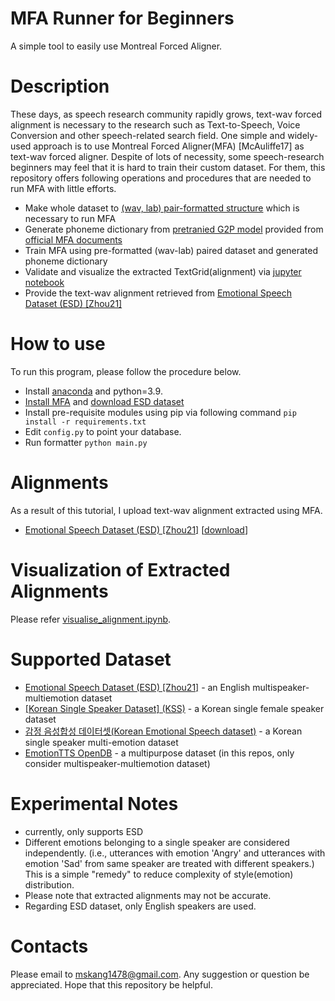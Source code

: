 
# MFA Runner for Beginners
A simple tool to easily use Montreal Forced Aligner.

# Description
These days, as speech research community rapidly grows, text-wav forced alignment is necessary to the research such as Text-to-Speech, Voice Conversion and other speech-related search field. One simple and widely-used approach is to use Montreal Forced Aligner(MFA) [McAuliffe17] as text-wav forced aligner. Despite of lots of necessity, some speech-research beginners may feel that it is hard to train their custom dataset. For them, this repository offers following operations and procedures that are needed to run MFA with little efforts.
* Make whole dataset to [(wav, lab) pair-formatted structure](https://montreal-forced-aligner.readthedocs.io/en/latest/user_guide/corpus_structure.html#corpus-formats-and-structure) which is necessary to run MFA
* Generate phoneme dictionary from [pretranied G2P model](https://mfa-models.readthedocs.io/en/latest/g2p/English/English%20%28US%29%20ARPA%20G2P%20model%20v2_0_0.html#English%20(US)%20ARPA%20G2P%20model%20v2_0_0) provided from [official MFA documents](https://mfa-models.readthedocs.io/en/latest/g2p/index.html#g2p)
* Train MFA using pre-formatted (wav-lab) paired dataset and generated phoneme dictionary
* Validate and visualize the extracted TextGrid(alignment) via [jupyter notebook](https://github.com/Jackson-Kang/MFAFormatter/blob/main/visualize_alignment.ipynb)
* Provide the text-wav alignment retrieved from [Emotional Speech Dataset (ESD) [Zhou21]](https://arxiv.org/abs/2105.14762) 

# How to use
To run this program, please follow the procedure below.
* Install [anaconda](https://www.anaconda.com/) and python=3.9.
* [Install MFA](https://montreal-forced-aligner.readthedocs.io/en/latest/getting_started.html) and [download ESD dataset](https://github.com/HLTSingapore/Emotional-Speech-Data)
* Install pre-requisite modules using pip via following command
```pip install -r requirements.txt```
* Edit `config.py` to point your database.
* Run formatter 
```python main.py```

# Alignments
As a result of this tutorial, I upload text-wav alignment extracted using MFA.
*  [Emotional Speech Dataset (ESD) [Zhou21]](https://arxiv.org/abs/2105.14762) [[download](https://drive.google.com/file/d/11nCL1xUn8D133WHVzLFSB2rplHrXE8xM/view?usp=sharing)]

# Visualization of Extracted Alignments
Please refer [visualise_alignment.ipynb](https://github.com/Jackson-Kang/MFAFormatter/blob/main/visualize_alignment.ipynb).

# Supported Dataset
* [Emotional Speech Dataset (ESD) [Zhou21]](https://arxiv.org/abs/2105.14762) - an English multispeaker-multiemotion dataset
* [[Korean Single Speaker Dataset] (KSS)](https://www.kaggle.com/bryanpark/korean-single-speaker-speech-dataset) - a Korean single female speaker dataset
* [감정 음성합성 데이터셋(Korean Emotional Speech dataset)](https://aihub.or.kr/aihubdata/data/view.do?currMenu=115&topMenu=100) - a Korean single speaker multi-emotion dataset
* [EmotionTTS OpenDB](https://github.com/emotiontts/emotiontts_open_db/tree/master/Dataset/SpeechCorpus) - a multipurpose dataset (in this repos, only consider multispeaker-multiemotion dataset)


# Experimental Notes
* currently, only supports ESD
* Different emotions belonging to a single speaker are considered independently. (i.e., utterances with emotion 'Angry' and utterances with emotion 'Sad' from same speaker are treated with different speakers.) This is a simple "remedy" to reduce complexity of style(emotion) distribution.  
* Please note that extracted alignments may not be accurate.
* Regarding ESD dataset, only English speakers are used.

# Contacts
Please email to mskang1478@gmail.com. Any suggestion or question be appreciated. 
Hope that this repository be helpful.

